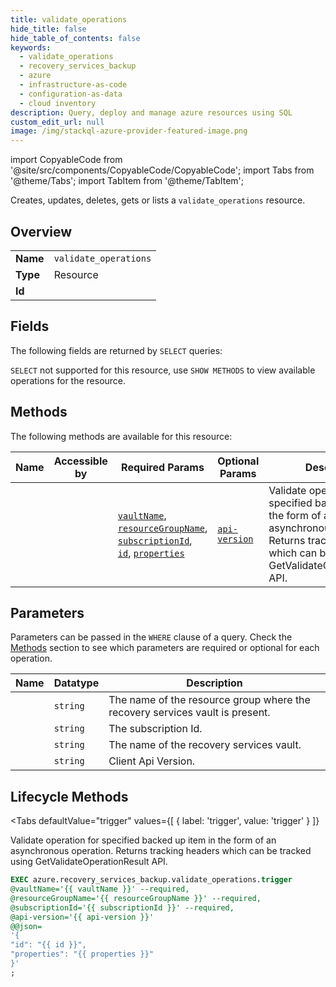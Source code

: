 ```yaml
--- 
title: validate_operations
hide_title: false
hide_table_of_contents: false
keywords:
  - validate_operations
  - recovery_services_backup
  - azure
  - infrastructure-as-code
  - configuration-as-data
  - cloud inventory
description: Query, deploy and manage azure resources using SQL
custom_edit_url: null
image: /img/stackql-azure-provider-featured-image.png
---
```


import CopyableCode from '@site/src/components/CopyableCode/CopyableCode';
import Tabs from '@theme/Tabs';
import TabItem from '@theme/TabItem';

Creates, updates, deletes, gets or lists a <code>validate_operations</code> resource.

## Overview
<table><tbody>
<tr><td><b>Name</b></td><td><code>validate_operations</code></td></tr>
<tr><td><b>Type</b></td><td>Resource</td></tr>
<tr><td><b>Id</b></td><td><CopyableCode code="azure.recovery_services_backup.validate_operations" /></td></tr>
</tbody></table>

## Fields

The following fields are returned by `SELECT` queries:

`SELECT` not supported for this resource, use `SHOW METHODS` to view available operations for the resource.


## Methods

The following methods are available for this resource:

<table>
<thead>
    <tr>
    <th>Name</th>
    <th>Accessible by</th>
    <th>Required Params</th>
    <th>Optional Params</th>
    <th>Description</th>
    </tr>
</thead>
<tbody>
<tr>
    <td><a href="#trigger"><CopyableCode code="trigger" /></a></td>
    <td><CopyableCode code="exec" /></td>
    <td><a href="#parameter-vaultName"><code>vaultName</code></a>, <a href="#parameter-resourceGroupName"><code>resourceGroupName</code></a>, <a href="#parameter-subscriptionId"><code>subscriptionId</code></a>, <a href="#parameter-id"><code>id</code></a>, <a href="#parameter-properties"><code>properties</code></a></td>
    <td><a href="#parameter-api-version"><code>api-version</code></a></td>
    <td>Validate operation for specified backed up item in the form of an asynchronous operation. Returns tracking headers which can be tracked using GetValidateOperationResult API.</td>
</tr>
</tbody>
</table>

## Parameters

Parameters can be passed in the `WHERE` clause of a query. Check the [Methods](#methods) section to see which parameters are required or optional for each operation.

<table>
<thead>
    <tr>
    <th>Name</th>
    <th>Datatype</th>
    <th>Description</th>
    </tr>
</thead>
<tbody>
<tr id="parameter-resourceGroupName">
    <td><CopyableCode code="resourceGroupName" /></td>
    <td><code>string</code></td>
    <td>The name of the resource group where the recovery services vault is present.</td>
</tr>
<tr id="parameter-subscriptionId">
    <td><CopyableCode code="subscriptionId" /></td>
    <td><code>string</code></td>
    <td>The subscription Id.</td>
</tr>
<tr id="parameter-vaultName">
    <td><CopyableCode code="vaultName" /></td>
    <td><code>string</code></td>
    <td>The name of the recovery services vault.</td>
</tr>
<tr id="parameter-api-version">
    <td><CopyableCode code="api-version" /></td>
    <td><code>string</code></td>
    <td>Client Api Version.</td>
</tr>
</tbody>
</table>

## Lifecycle Methods

<Tabs
    defaultValue="trigger"
    values={[
        { label: 'trigger', value: 'trigger' }
    ]}
>
<TabItem value="trigger">

Validate operation for specified backed up item in the form of an asynchronous operation. Returns tracking headers which can be tracked using GetValidateOperationResult API.

```sql
EXEC azure.recovery_services_backup.validate_operations.trigger 
@vaultName='{{ vaultName }}' --required, 
@resourceGroupName='{{ resourceGroupName }}' --required, 
@subscriptionId='{{ subscriptionId }}' --required, 
@api-version='{{ api-version }}' 
@@json=
'{
"id": "{{ id }}", 
"properties": "{{ properties }}"
}'
;
```
</TabItem>
</Tabs>
